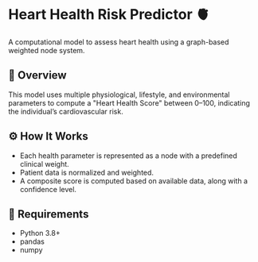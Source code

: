 # Heart Health Risk Predictor 🫀

A computational model to assess heart health using a graph-based weighted node system.

## 📘 Overview
This model uses multiple physiological, lifestyle, and environmental parameters to compute a "Heart Health Score" between 0–100, indicating the individual’s cardiovascular risk.

## ⚙️ How It Works
- Each health parameter is represented as a node with a predefined clinical weight.
- Patient data is normalized and weighted.
- A composite score is computed based on available data, along with a confidence level.

## 🧩 Requirements
- Python 3.8+
- pandas
- numpy
